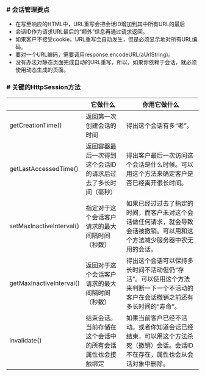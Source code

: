 ### # 会话管理要点

+ 在写至响应的HTML中，URL重写会把会话ID增加到其中所有URL的最后
+ 会话ID作为请求URL最后的“额外”信息再通过请求返回。
+ 如果客户不接受cookie，URL重写会自动发生，但是必须显示地对所有URL编码。
+ 要对一个URL编码，需要调用response.encodeURL(aUrlString)。
+ 没有办法对静态页面完成自动的URL重写，所以，如果你依赖于会话，就必须使用动态生成的页面。

### # 关键的HttpSession方法

|                          | 它做什么                                                     | 你用它做什么                                                 |
| ------------------------ | ------------------------------------------------------------ | ------------------------------------------------------------ |
| getCreationTime()        | 返回第一次创建会话的时间                                     | 得出这个会话有多“老”。                                       |
| getLastAccessedTime()    | 返回容器最后一次得到这个会话ID的请求后过去了多长时间（毫秒） | 得出客户最后一次访问这个会话是什么时候。可以用这个方法来确定客户是否已经离开很长时间。 |
| setMaxInactiveInterval() | 指定对于这个会话客户请求的最大间隔时间（秒数）               | 如果已经过过去了指定的时间，而客户未对这个会话做任何请求，就会导致会话被撤销。可以用和这个方法减少服务器中农无用的会话。 |
| getMaxInactiveInterval() | 返回对于这个会话客户请求的最大间隔时间（秒数）               | 得出这个会话可以保持多长时间不活动但仍“存活”。可以使用这个方法来判断一下一个不活动的客户在会话撤销之前还有多长时间的“寿命”。 |
| invalidate()             | 结束会话。当前存储在这个会话中的所有会话属性也会接触绑定     | 如果当前客户已经不活动。或者你知道会话已经结束，可以用这个方法杀死（撤销）会话。会话ID不在存在，属性也会从会话对象中删除。 |

